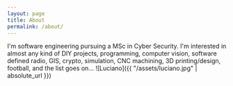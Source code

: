 ```yaml
---
layout: page
title: About
permalink: /about/
---
```


I'm software engineering pursuing a MSc in Cyber Security. 
I'm interested in almost any kind of DIY projects, programming, computer vision, software defined radio, GIS, crypto, simulation, CNC machining, 3D printing/design, football, and the list goes on...
![Luciano]({{ "/assets/luciano.jpg" | absolute_url }})


